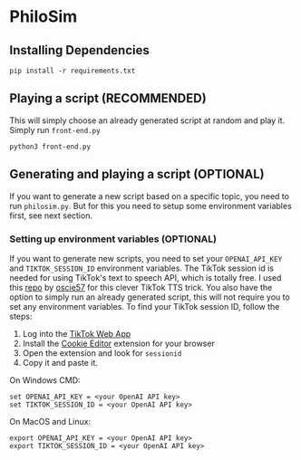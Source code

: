 # PhiloSim

## Installing Dependencies

```
pip install -r requirements.txt
```

## Playing a script (RECOMMENDED)

This will simply choose an already generated script at random and play it.
Simply run `front-end.py`

```
python3 front-end.py
```

## Generating and playing a script (OPTIONAL)

If you want to generate a new script based on a specific topic, you need to run `philosim.py`. But for this you need to setup some environment variables first, see next section.

### Setting up environment variables (OPTIONAL)

If you want to generate new scripts, you need to set your `OPENAI_API_KEY` and `TIKTOK_SESSION_ID` environment variables. The TikTok session id is needed for using TikTok's text to speech API, which is totally free. I used this [repo](https://github.com/oscie57/tiktok-voice) by [oscie57](https://github.com/oscie57) for this clever TikTok TTS trick. You also have the option to simply run an already generated script, this will not require you to set any environment variables.
To find your TikTok session ID, follow the steps:

1. Log into the [TikTok Web App](https://www.tiktok.com/)
2. Install the [Cookie Editor](https://cookie-editor.cgagnier.ca/) extension for your browser
3. Open the extension and look for `sessionid`
4. Copy it and paste it.

On Windows CMD:

```
set OPENAI_API_KEY = <your OpenAI API key>
set TIKTOK_SESSION_ID = <your OpenAI API key>
```

On MacOS and Linux:

```
export OPENAI_API_KEY = <your OpenAI API key>
export TIKTOK_SESSION_ID = <your OpenAI API key>
```
